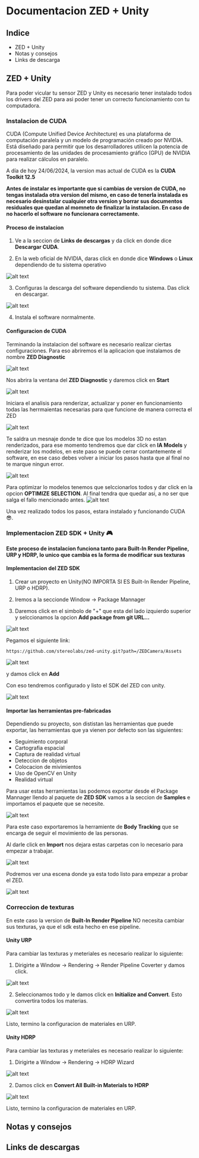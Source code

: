 # Documentacion ZED + Unity

## Indice

* ZED + Unity
* Notas y consejos
* Links de descarga

## ZED + Unity

Para poder vicular tu sensor ZED y Unity es necesario tener instalado todos los drivers del ZED para asi poder tener un correcto funcionamiento con tu computadora.

### Instalacion de CUDA
CUDA (Compute Unified Device Architecture) es una plataforma de computación paralela y un modelo de programación creado por NVIDIA. Está diseñado para permitir que los desarrolladores utilicen la potencia de procesamiento de las unidades de procesamiento gráfico (GPU) de NVIDIA para realizar cálculos en paralelo.

A día de hoy 24/06/2024, la version mas actual de CUDA es la **CUDA Toolkit 12.5**

**Antes de instalar es importante que si cambias de version de CUDA, no tengas instalada otra version del mismo, en caso de tenerla instalada es necesario desinstalar cualquier otra version y borrar sus documentos residuales que quedan al momneto de finalizar la instalacion. En caso de no hacerlo el software no funcionara correctamente.**

#### Proceso de instalacion

1. Ve a la seccion de **Links de descargas** y da click en donde dice **Descargar CUDA**.

2. En la web oficial de NVIDIA, daras click en donde dice **Windows** o **Linux** dependiendo de tu sistema operativo

![alt text](IMG/image.png)

3. Configuras la descarga del software dependiendo tu sistema. Das click en descargar.

![alt text](IMG/image1.png)

4. Instala el software normalmente.

#### Configuracion de CUDA

Terminando la instalacion del software es necesario realizar ciertas configuraciones. Para eso abriremos el la aplicacion que instalamos de nombre **ZED Diagnostic**

![alt text](IMG/image2.png)

Nos abrira la ventana del **ZED Diagnostic** y daremos click en **Start**

![alt text](IMG/image3.png)

Iniciara el analisis para renderizar, actualizar y poner en funcionamiento todas las herrmaientas necesarias para que funcione de manera correcta el ZED

![alt text](IMG/image4.png)

Te saldra un mesnaje donde te dice que los modelos 3D no estan renderizados, para ese momento tendremos que dar click en **IA Models** y renderizar los modelos, en este paso se puede cerrar contantemente el software, en ese caso debes volver a iniciar los pasos hasta que al final no te marque ningun error.

![alt text](IMG/image5.png)

Para optimizar lo modelos tenemos que selccionarlos todos y dar click en la opcion **OPTIMIZE SELECTION**. Al final tendra que quedar asi, a no ser que salga el fallo mencionado antes.
![alt text](IMG/image6.png)

Una vez realizado todos los pasos, estara instalado y funcionando CUDA 😎.

### Implementacion ZED SDK + Unity 🎮

**Este proceso de instalacion funciona tanto para Built-In Render Pipeline, URP y HDRP, lo unico que cambia es la forma de modificar sus texturas**

#### Implementacion del ZED SDK

1. Crear un proyecto en Unity(NO IMPORTA SI ES Built-In Render Pipeline, URP o HDRP).

2. Iremos a la seccionde Window -> Package Mannager 
3. Daremos click en el simbolo de "+" que esta del lado izquierdo superior y selccionamos la opcion **Add package from git URL...**

![alt text](IMG/image7.png)

Pegamos el siguiente link:

    https://github.com/stereolabs/zed-unity.git?path=/ZEDCamera/Assets

![alt text](IMG/image8.png)

y damos click en **Add**

Con eso tendremos configurado y listo el SDK del ZED con unity.

![alt text](IMG/image9.png)

#### Importar las herramientas pre-fabricadas

Dependiendo su proyecto, son dististan las herramientas que puede exportar, las herramientas que ya vienen por defecto son las siguientes:

* Seguimiento corporal
* Cartografia espacial
* Captura de realidad virtual
* Deteccion de objetos
* Colocacion de mivimientos
* Uso de OpenCV en Unity
* Realidad virtual

Para usar estas herramientas las podemos exportar desde el Package Mannager llendo al paquete de **ZED SDK** vamos a la seccion de **Samples** e importamos el paquete que se necesite.

![alt text](IMG/image10.png)

Para este caso exportaremos la herramiente de **Body Tracking** que se encarga de seguir el movimiento de las personas.

Al darle click en **Import** nos dejara estas carpetas con lo necesario para empezar a trabajar.

![alt text](IMG/image11.png)

Podremos ver una escena donde ya esta todo listo para empezar a probar el ZED.

![alt text](IMG/image12.png)

### Correccion de texturas

En este caso la version de **Built-In Render Pipeline** NO necesita cambiar sus texturas, ya que el sdk esta hecho en ese pipeline.

#### Unity URP

Para cambiar las texturas y meteriales es necesario realizar lo siguiente:

1. Dirigirte a Window -> Rendering -> Render Pipeline Coverter y damos click.

![alt text](IMG/image13.png)

2. Seleccionamos todo y le damos click en **Initialize and Convert**. Esto convertira todos los materias.

![alt text](IMG/image14.png)

Listo, termino la configuracion de materiales en URP.

#### Unity HDRP
Para cambiar las texturas y meteriales es necesario realizar lo siguiente:

1. Dirigirte a Window -> Rendering -> HDRP Wizard

![alt text](IMG/image15.png)

2. Damos click en **Convert All Built-in Materials to HDRP**

![alt text](IMG/image16.png)

Listo, termino la configuracion de materiales en URP.
## Notas y consejos

## Links de descargas
